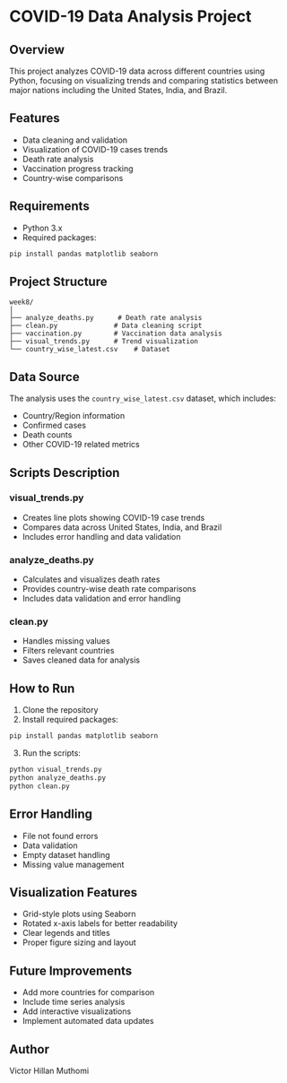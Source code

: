 # COVID-19 Data Analysis Project

## Overview
This project analyzes COVID-19 data across different countries using Python, focusing on visualizing trends and comparing statistics between major nations including the United States, India, and Brazil.

## Features
- Data cleaning and validation
- Visualization of COVID-19 cases trends
- Death rate analysis
- Vaccination progress tracking
- Country-wise comparisons

## Requirements
- Python 3.x
- Required packages:
```bash
pip install pandas matplotlib seaborn
```

## Project Structure
```
week8/
│
├── analyze_deaths.py      # Death rate analysis
├── clean.py              # Data cleaning script
├── vaccination.py        # Vaccination data analysis
├── visual_trends.py      # Trend visualization
└── country_wise_latest.csv    # Dataset
```

## Data Source
The analysis uses the `country_wise_latest.csv` dataset, which includes:
- Country/Region information
- Confirmed cases
- Death counts
- Other COVID-19 related metrics

## Scripts Description

### visual_trends.py
- Creates line plots showing COVID-19 case trends
- Compares data across United States, India, and Brazil
- Includes error handling and data validation

### analyze_deaths.py
- Calculates and visualizes death rates
- Provides country-wise death rate comparisons
- Includes data validation and error handling

### clean.py
- Handles missing values
- Filters relevant countries
- Saves cleaned data for analysis

## How to Run
1. Clone the repository
2. Install required packages:
```bash
pip install pandas matplotlib seaborn
```
3. Run the scripts:
```bash
python visual_trends.py
python analyze_deaths.py
python clean.py
```

## Error Handling
- File not found errors
- Data validation
- Empty dataset handling
- Missing value management

## Visualization Features
- Grid-style plots using Seaborn
- Rotated x-axis labels for better readability
- Clear legends and titles
- Proper figure sizing and layout

## Future Improvements
- Add more countries for comparison
- Include time series analysis
- Add interactive visualizations
- Implement automated data updates

## Author
Victor Hillan Muthomi

